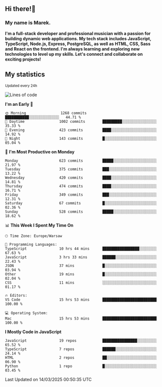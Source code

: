 ## Hi there!👋 ##
### My name is Marek. ###

**I'm a full-stack developer and professional musician with a passion for building dynamic web applications. My tech stack includes JavaScript, TypeScript, Node.js, Express, PostgreSQL, as well as HTML, CSS, Sass and React on the frontend. I'm always learning and exploring new technologies to level up my skills. Let's connect and collaborate on exciting projects!**

## My statistics ##
<sub>Updated every 24h</sub>
<!--START_SECTION:waka-->
![Lines of code](https://img.shields.io/badge/From%20Hello%20World%20I%27ve%20Written-190.8%20thousand%20lines%20of%20code-blue)

**I'm an Early 🐤** 

```text
🌞 Morning                1268 commits        ███████████░░░░░░░░░░░░░░   44.71 % 
🌆 Daytime                1002 commits        █████████░░░░░░░░░░░░░░░░   35.33 % 
🌃 Evening                423 commits         ████░░░░░░░░░░░░░░░░░░░░░   14.92 % 
🌙 Night                  143 commits         █░░░░░░░░░░░░░░░░░░░░░░░░   05.04 % 
```
📅 **I'm Most Productive on Monday** 

```text
Monday                   623 commits         █████░░░░░░░░░░░░░░░░░░░░   21.97 % 
Tuesday                  375 commits         ███░░░░░░░░░░░░░░░░░░░░░░   13.22 % 
Wednesday                420 commits         ████░░░░░░░░░░░░░░░░░░░░░   14.81 % 
Thursday                 474 commits         ████░░░░░░░░░░░░░░░░░░░░░   16.71 % 
Friday                   349 commits         ███░░░░░░░░░░░░░░░░░░░░░░   12.31 % 
Saturday                 67 commits          █░░░░░░░░░░░░░░░░░░░░░░░░   02.36 % 
Sunday                   528 commits         █████░░░░░░░░░░░░░░░░░░░░   18.62 % 
```


📊 **This Week I Spent My Time On** 

```text
🕑︎ Time Zone: Europe/Warsaw

💬 Programming Languages: 
TypeScript               10 hrs 44 mins      █████████████████░░░░░░░░   67.63 % 
JavaScript               3 hrs 33 mins       ██████░░░░░░░░░░░░░░░░░░░   22.43 % 
JSON                     37 mins             █░░░░░░░░░░░░░░░░░░░░░░░░   03.94 % 
Other                    19 mins             █░░░░░░░░░░░░░░░░░░░░░░░░   02.04 % 
CSS                      11 mins             ░░░░░░░░░░░░░░░░░░░░░░░░░   01.17 % 

🔥 Editors: 
VS Code                  15 hrs 53 mins      █████████████████████████   100.00 % 

💻 Operating System: 
Mac                      15 hrs 53 mins      █████████████████████████   100.00 % 
```

**I Mostly Code in JavaScript** 

```text
JavaScript               19 repos            ████████████████░░░░░░░░░   65.52 % 
TypeScript               7 repos             ██████░░░░░░░░░░░░░░░░░░░   24.14 % 
HTML                     2 repos             ██░░░░░░░░░░░░░░░░░░░░░░░   06.90 % 
Python                   1 repo              █░░░░░░░░░░░░░░░░░░░░░░░░   03.45 % 
```




 Last Updated on 14/03/2025 00:50:35 UTC
<!--END_SECTION:waka-->

<!--
**MarekSax/MarekSax** is a ✨ _special_ ✨ repository because its `README.md` (this file) appears on your GitHub profile.

Here are some ideas to get you started:

- 🔭 I’m currently working on ...
- 🌱 I’m currently learning ...
- 👯 I’m looking to collaborate on ...
- 🤔 I’m looking for help with ...
- 💬 Ask me about ...
- 📫 How to reach me: ...
- 😄 Pronouns: ...
- ⚡ Fun fact: ...
-->
